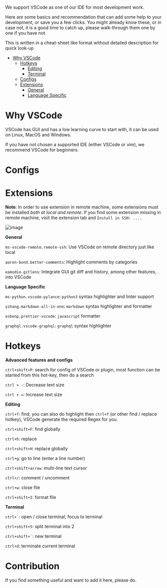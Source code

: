 We support VSCode as one of our IDE for most development work. 

Here are some basics and recommendation that can add some help to your development, or save you a few clicks.
You might already know these, or in case not, it is a good time to catch up, please walk-through them one by one if you have not.

This is written in a cheat-sheet like format without detailed description for quick look-up

- [Why VSCode](#why-vscode)
  - [Hotkeys](#hotkeys)
    - [Editing](#editing)
    - [Terminal](#terminal)
  - [Configs](#configs)
  - [Extensions](#extensions)
    - [General](#general)
    - [Language Specific](#language-specific)

# Why VSCode

VSCode has GUI and has a low learning curve to start with, it can be used on Linux, MacOS and Windows.

If you have not chosen a supported IDE (either VSCode or vim), we recommend VSCode for beginners. 

# Configs



# Extensions

__Note__: In order to use extension in remote machine, some extensions must be installed _both at local and remote_. If you find some extension missing in remote machine, visit the extension tab and `Install in SSH: ....`

![image](https://user-images.githubusercontent.com/20808792/169727390-b16d6d77-ea6f-4c71-8d67-33bb13633307.png)

__General__

`ms-vscode-remote.remote-ssh`: Use VSCode on remote directory just like local

`aaron-bond.better-comments`: Highlight comments by categories

`eamodio.gitlens`: Integrate GUI git diff and history, among other features, into VSCode 

__Language Specific__

`ms-python.vscode-pylance`: `python3` syntax highlighter and linter support

`yzhang.markdown-all-in-one`: `markdown` syntax highlighter and formatter

`esbenp.prettier-vscode`: `javascript` formatter

`graphql.vscode-graphql`: `graphql` syntax highlighter


# Hotkeys

__Advanced features and configs__

`ctrl+shift+P`: search for config of VSCode or plugin, most function can be started from this hot-key, then do a search

`ctrl + -`: Decrease text size

`ctrl + =`: Increase text size

__Editing__

`ctrl+f`: find, you can also do highlight then `ctrl+f` (or other find / replace hotkey), VSCode generate the required Regex for you.

`ctrl+shift+F`: find globally

`ctrl+h`: replace

`ctrl+shift+H`: replace globally

`ctrl+g`: go to line (enter a line number)

`ctrl+shift+arrow`: multi-line text cursor

`ctrl+/`: comment / uncomment

`ctrl+w`: close file

`ctrl+shift+I`: format file

__Terminal__

`` ctrl+` ``: open / close terminal, focus to terminal

`ctrl+shift+5`: split terminal into 2

`` ctrl+shift+` ``: new terminal

`ctrl+d`: terminate current terminal

# Contribution

If you find something useful and want to add it here, please do.
